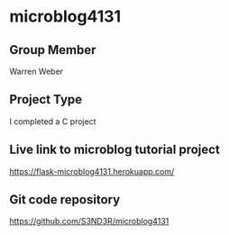 # microblog4131

## Group Member
Warren Weber

## Project Type
I completed a C project

## Live link to microblog tutorial project
https://flask-microblog4131.herokuapp.com/

## Git code repository 
https://github.com/S3ND3R/microblog4131

